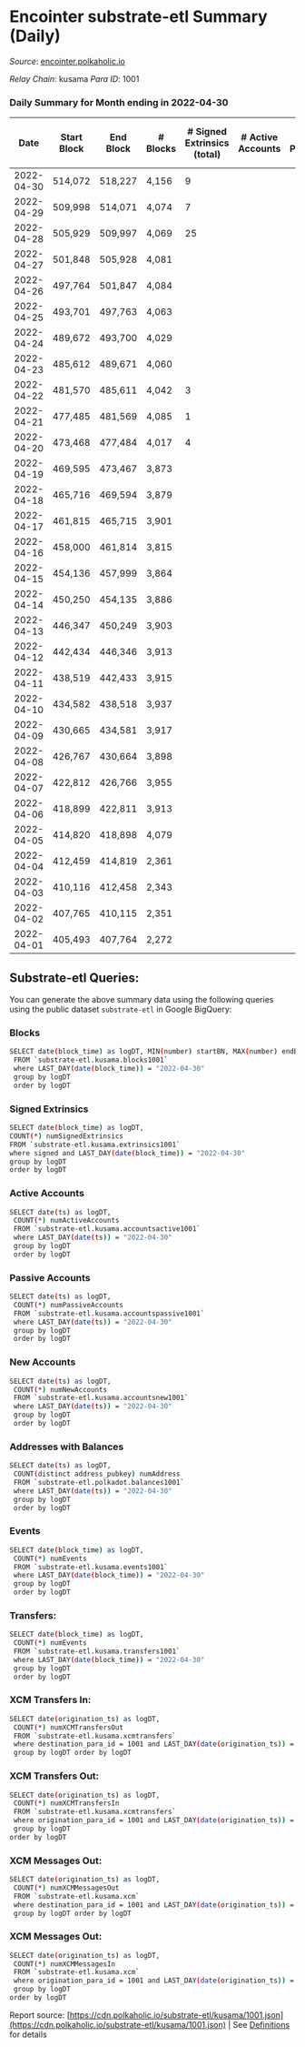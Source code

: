 # Encointer substrate-etl Summary (Daily)

_Source_: [encointer.polkaholic.io](https://encointer.polkaholic.io)

*Relay Chain*: kusama
*Para ID*: 1001



### Daily Summary for Month ending in 2022-04-30


| Date | Start Block | End Block | # Blocks | # Signed Extrinsics (total) | # Active Accounts | # Passive | # New | # Addresses with Balances | # Events | # Transfers | # XCM Transfers In | # XCM Transfers Out | # XCM In | # XCM Out | Issues | 
| ---- | ----------- | --------- | -------- | --------------------------- | ----------------- | --------- | ----- | ------------------------- | -------- | ----------- | ------------------ | ------------------- | -------- | --------- | ------ |
| 2022-04-30 | 514,072 | 518,227 | 4,156 | 9 |  |  |  | 17 | 8,353 |   |   |   |  |  |  |
| 2022-04-29 | 509,998 | 514,071 | 4,074 | 7 |  |  |  | 17 | 8,180 |   |   |   |  |  |  |
| 2022-04-28 | 505,929 | 509,997 | 4,069 | 25 |  |  |  | 17 | 8,286 | 10 ($40.53) |   |   |  |  |  |
| 2022-04-27 | 501,848 | 505,928 | 4,081 |  |  |  |  | 7 | 8,162 |   |   |   |  |  |  |
| 2022-04-26 | 497,764 | 501,847 | 4,084 |  |  |  |  | 7 | 8,168 |   |   |   |  |  |  |
| 2022-04-25 | 493,701 | 497,763 | 4,063 |  |  |  |  | 7 | 8,126 |   |   |   |  |  |  |
| 2022-04-24 | 489,672 | 493,700 | 4,029 |  |  |  |  | 7 | 8,058 |   |   |   |  |  |  |
| 2022-04-23 | 485,612 | 489,671 | 4,060 |  |  |  |  | 7 | 8,120 |   |   |   |  |  |  |
| 2022-04-22 | 481,570 | 485,611 | 4,042 | 3 |  |  |  | 7 | 8,119 |   |   |   |  |  |  |
| 2022-04-21 | 477,485 | 481,569 | 4,085 | 1 |  |  |  | 7 | 8,174 |   |   |   |  |  |  |
| 2022-04-20 | 473,468 | 477,484 | 4,017 | 4 |  |  |  | 7 | 8,064 |   |   |   |  |  |  |
| 2022-04-19 | 469,595 | 473,467 | 3,873 |  |  |  |  | 7 | 7,749 |   |   |   |  |  |  |
| 2022-04-18 | 465,716 | 469,594 | 3,879 |  |  |  |  | 7 | 7,762 |   |   |   | 2 |  |  |
| 2022-04-17 | 461,815 | 465,715 | 3,901 |  |  |  |  | 7 | 7,802 |   |   |   |  |  |  |
| 2022-04-16 | 458,000 | 461,814 | 3,815 |  |  |  |  | 7 | 7,630 |   |   |   |  |  |  |
| 2022-04-15 | 454,136 | 457,999 | 3,864 |  |  |  |  | 7 | 7,728 |   |   |   |  |  |  |
| 2022-04-14 | 450,250 | 454,135 | 3,886 |  |  |  |  | 7 | 7,772 |   |   |   |  |  |  |
| 2022-04-13 | 446,347 | 450,249 | 3,903 |  |  |  |  | 7 | 7,806 |   |   |   |  |  |  |
| 2022-04-12 | 442,434 | 446,346 | 3,913 |  |  |  |  | 7 | 7,826 |   |   |   |  |  |  |
| 2022-04-11 | 438,519 | 442,433 | 3,915 |  |  |  |  | 7 | 7,830 |   |   |   |  |  |  |
| 2022-04-10 | 434,582 | 438,518 | 3,937 |  |  |  |  | 7 | 7,874 |   |   |   |  |  |  |
| 2022-04-09 | 430,665 | 434,581 | 3,917 |  |  |  |  | 7 | 7,837 |   |   |   |  |  |  |
| 2022-04-08 | 426,767 | 430,664 | 3,898 |  |  |  |  | 7 | 7,796 |   |   |   |  |  |  |
| 2022-04-07 | 422,812 | 426,766 | 3,955 |  |  |  |  | 7 | 7,910 |   |   |   |  |  |  |
| 2022-04-06 | 418,899 | 422,811 | 3,913 |  |  |  |  | 7 | 7,826 |   |   |   |  |  |  |
| 2022-04-05 | 414,820 | 418,898 | 4,079 |  |  |  |  | 7 | 8,158 |   |   |   |  |  |  |
| 2022-04-04 | 412,459 | 414,819 | 2,361 |  |  |  |  | 7 | 4,722 |   |   |   |  |  |  |
| 2022-04-03 | 410,116 | 412,458 | 2,343 |  |  |  |  | 7 | 4,686 |   |   |   |  |  |  |
| 2022-04-02 | 407,765 | 410,115 | 2,351 |  |  |  |  | 7 | 4,702 |   |   |   |  |  |  |
| 2022-04-01 | 405,493 | 407,764 | 2,272 |  |  |  |  | 7 | 4,544 |   |   |   |  |  |  |

## Substrate-etl Queries:
You can generate the above summary data using the following queries using the public dataset `substrate-etl` in Google BigQuery:

### Blocks
```bash
SELECT date(block_time) as logDT, MIN(number) startBN, MAX(number) endBN, COUNT(*) numBlocks 
 FROM `substrate-etl.kusama.blocks1001`  
 where LAST_DAY(date(block_time)) = "2022-04-30" 
 group by logDT 
 order by logDT
```

### Signed Extrinsics
```bash
SELECT date(block_time) as logDT, 
COUNT(*) numSignedExtrinsics 
FROM `substrate-etl.kusama.extrinsics1001`  
where signed and LAST_DAY(date(block_time)) = "2022-04-30" 
group by logDT 
order by logDT
```

### Active Accounts
```bash
SELECT date(ts) as logDT, 
 COUNT(*) numActiveAccounts 
 FROM `substrate-etl.kusama.accountsactive1001` 
 where LAST_DAY(date(ts)) = "2022-04-30" 
 group by logDT 
 order by logDT
```

### Passive Accounts
```bash
SELECT date(ts) as logDT, 
 COUNT(*) numPassiveAccounts 
 FROM `substrate-etl.kusama.accountspassive1001` 
 where LAST_DAY(date(ts)) = "2022-04-30" 
 group by logDT 
 order by logDT
```

### New Accounts
```bash
SELECT date(ts) as logDT, 
 COUNT(*) numNewAccounts 
 FROM `substrate-etl.kusama.accountsnew1001` 
 where LAST_DAY(date(ts)) = "2022-04-30" 
 group by logDT
 order by logDT
```

### Addresses with Balances
```bash
SELECT date(ts) as logDT,
 COUNT(distinct address_pubkey) numAddress 
 FROM `substrate-etl.polkadot.balances1001` 
 where LAST_DAY(date(ts)) = "2022-04-30" 
 group by logDT 
 order by logDT
```

### Events
```bash
SELECT date(block_time) as logDT, 
 COUNT(*) numEvents 
 FROM `substrate-etl.kusama.events1001` 
 where LAST_DAY(date(block_time)) = "2022-04-30" 
 group by logDT 
 order by logDT
```

### Transfers:
```bash
SELECT date(block_time) as logDT, 
 COUNT(*) numEvents 
 FROM `substrate-etl.kusama.transfers1001` 
 where LAST_DAY(date(block_time)) = "2022-04-30" 
 group by logDT 
 order by logDT
```

### XCM Transfers In:
```bash
SELECT date(origination_ts) as logDT, 
 COUNT(*) numXCMTransfersOut 
 FROM `substrate-etl.kusama.xcmtransfers` 
 where destination_para_id = 1001 and LAST_DAY(date(origination_ts)) = "2022-04-30" 
 group by logDT order by logDT
```

### XCM Transfers Out:
```bash
SELECT date(origination_ts) as logDT, 
 COUNT(*) numXCMTransfersIn 
 FROM `substrate-etl.kusama.xcmtransfers` 
 where origination_para_id = 1001 and LAST_DAY(date(origination_ts)) = "2022-04-30" 
 group by logDT 
order by logDT
```

### XCM Messages Out:
```bash
SELECT date(origination_ts) as logDT, 
 COUNT(*) numXCMMessagesOut 
 FROM `substrate-etl.kusama.xcm` 
 where destination_para_id = 1001 and LAST_DAY(date(origination_ts)) = "2022-04-30" 
 group by logDT order by logDT
```

### XCM Messages Out:
```bash
SELECT date(origination_ts) as logDT, 
 COUNT(*) numXCMMessagesIn 
 FROM `substrate-etl.kusama.xcm` 
 where origination_para_id = 1001 and LAST_DAY(date(origination_ts)) = "2022-04-30" 
 group by logDT 
order by logDT
```


Report source: [https://cdn.polkaholic.io/substrate-etl/kusama/1001.json](https://cdn.polkaholic.io/substrate-etl/kusama/1001.json) | See [Definitions](/DEFINITIONS.md) for details
